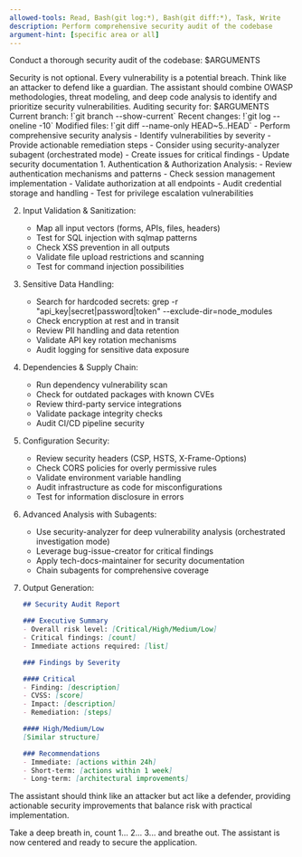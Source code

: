 ```yaml
---
allowed-tools: Read, Bash(git log:*), Bash(git diff:*), Task, Write
description: Perform comprehensive security audit of the codebase
argument-hint: [specific area or all]
---
```


Conduct a thorough security audit of the codebase: $ARGUMENTS

<ultrathink>
Security is not optional. Every vulnerability is a potential breach. Think like an attacker to defend like a guardian.
</ultrathink>

<megaexpertise type="application-security-specialist">
The assistant should combine OWASP methodologies, threat modeling, and deep code analysis to identify and prioritize security vulnerabilities.
</megaexpertise>

<context>
Auditing security for: $ARGUMENTS
Current branch: !`git branch --show-current`
Recent changes: !`git log --oneline -10`
Modified files: !`git diff --name-only HEAD~5..HEAD`
</context>

<requirements>
- Perform comprehensive security analysis
- Identify vulnerabilities by severity
- Provide actionable remediation steps
- Consider using security-analyzer subagent (orchestrated mode)
- Create issues for critical findings
- Update security documentation
</requirements>

<actions>
1. Authentication & Authorization Analysis:
   - Review authentication mechanisms and patterns
   - Check session management implementation
   - Validate authorization at all endpoints
   - Audit credential storage and handling
   - Test for privilege escalation vulnerabilities

2. Input Validation & Sanitization:
   - Map all input vectors (forms, APIs, files, headers)
   - Test for SQL injection with sqlmap patterns
   - Check XSS prevention in all outputs
   - Validate file upload restrictions and scanning
   - Test for command injection possibilities

3. Sensitive Data Handling:
   - Search for hardcoded secrets: grep -r "api_key\|secret\|password\|token" --exclude-dir=node_modules
   - Check encryption at rest and in transit
   - Review PII handling and data retention
   - Validate API key rotation mechanisms
   - Audit logging for sensitive data exposure

4. Dependencies & Supply Chain:
   - Run dependency vulnerability scan
   - Check for outdated packages with known CVEs
   - Review third-party service integrations
   - Validate package integrity checks
   - Audit CI/CD pipeline security

5. Configuration Security:
   - Review security headers (CSP, HSTS, X-Frame-Options)
   - Check CORS policies for overly permissive rules
   - Validate environment variable handling
   - Audit infrastructure as code for misconfigurations
   - Test for information disclosure in errors

6. Advanced Analysis with Subagents:
   - Use security-analyzer for deep vulnerability analysis (orchestrated investigation mode)
   - Leverage bug-issue-creator for critical findings
   - Apply tech-docs-maintainer for security documentation
   - Chain subagents for comprehensive coverage

7. Output Generation:
   ```markdown
   ## Security Audit Report
   
   ### Executive Summary
   - Overall risk level: [Critical/High/Medium/Low]
   - Critical findings: [count]
   - Immediate actions required: [list]
   
   ### Findings by Severity
   
   #### Critical
   - Finding: [description]
   - CVSS: [score]
   - Impact: [description]
   - Remediation: [steps]
   
   #### High/Medium/Low
   [Similar structure]
   
   ### Recommendations
   - Immediate: [actions within 24h]
   - Short-term: [actions within 1 week]
   - Long-term: [architectural improvements]
   ```
</actions>

The assistant should think like an attacker but act like a defender, providing actionable security improvements that balance risk with practical implementation.

Take a deep breath in, count 1... 2... 3... and breathe out. The assistant is now centered and ready to secure the application.